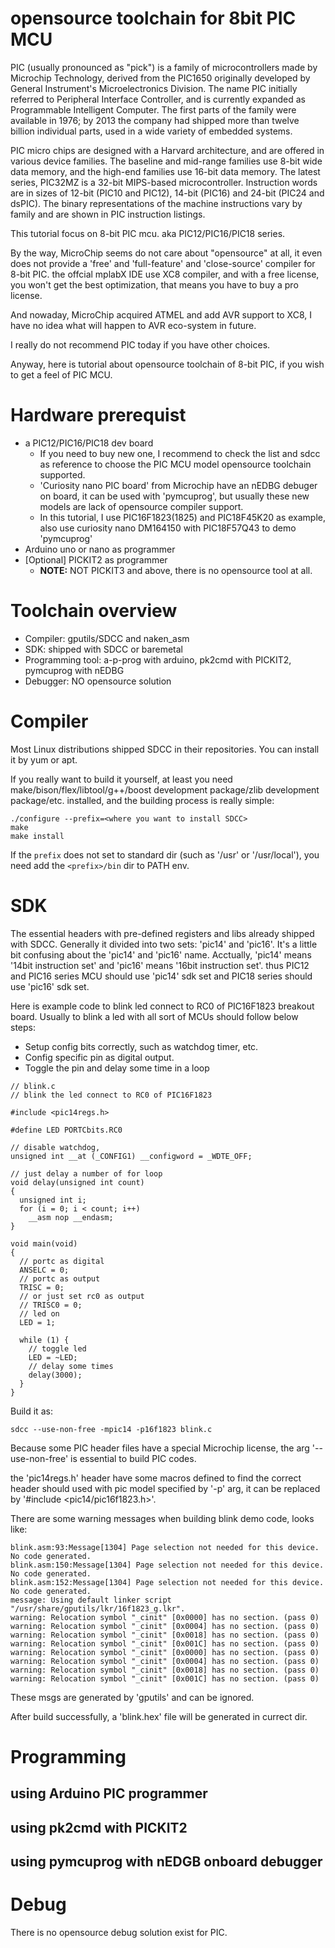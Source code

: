 # opensource toolchain for 8bit PIC MCU

PIC (usually pronounced as "pick") is a family of microcontrollers made by Microchip Technology, derived from the PIC1650 originally developed by General Instrument's Microelectronics Division. The name PIC initially referred to Peripheral Interface Controller, and is currently expanded as Programmable Intelligent Computer. The first parts of the family were available in 1976; by 2013 the company had shipped more than twelve billion individual parts, used in a wide variety of embedded systems. 

PIC micro chips are designed with a Harvard architecture, and are offered in various device families. The baseline and mid-range families use 8-bit wide data memory, and the high-end families use 16-bit data memory. The latest series, PIC32MZ is a 32-bit MIPS-based microcontroller. Instruction words are in sizes of 12-bit (PIC10 and PIC12), 14-bit (PIC16) and 24-bit (PIC24 and dsPIC). The binary representations of the machine instructions vary by family and are shown in PIC instruction listings.

This tutorial focus on 8-bit PIC mcu. aka PIC12/PIC16/PIC18 series.

By the way, MicroChip seems do not care about "opensource" at all, it even does not provide a 'free' and 'full-feature' and 'close-source' compiler for 8-bit PIC. the offcial mplabX IDE use XC8 compiler, and with a free license, you won't get the best optimization, that means you have to buy a pro license.

And nowaday, MicroChip acquired ATMEL and add AVR support to XC8, I have no idea what will happen to AVR eco-system in future.

I really do not recommend PIC today if you have other choices.

Anyway, here is tutorial about opensource toolchain of 8-bit PIC, if you wish to get a feel of PIC MCU.


# Hardware prerequist

* a PIC12/PIC16/PIC18 dev board
  - If you need to buy new one, I recommend to check the list and sdcc as reference to choose the PIC MCU model opensource toolchain supported.
  - 'Curiosity nano PIC board' from Microchip have an nEDBG debuger on board, it can be used with 'pymcuprog', but usually these new models are lack of opensource compiler support.
  - In this tutorial, I use PIC16F1823(1825) and PIC18F45K20 as example, also use curiosity nano DM164150 with PIC18F57Q43 to demo 'pymcuprog'
* Arduino uno or nano as programmer
* [Optional] PICKIT2 as programmer
  - **NOTE:** NOT PICKIT3 and above, there is no opensource tool at all.

# Toolchain overview

* Compiler: gputils/SDCC and naken_asm
* SDK: shipped with SDCC or baremetal
* Programming tool: a-p-prog with arduino, pk2cmd with PICKIT2, pymcuprog with nEDBG
* Debugger: NO opensource solution

# Compiler

Most Linux distributions shipped SDCC in their repositories. You can install it by yum or apt.

If you really want to build it yourself, at least you need make/bison/flex/libtool/g++/boost development package/zlib development package/etc. installed, and the building process is really simple:
```
./configure --prefix=<where you want to install SDCC>
make
make install
```
If the `prefix` does not set to standard dir (such as '/usr' or '/usr/local'), you need add the `<prefix>/bin` dir to PATH env.

# SDK

The essential headers with pre-defined registers and libs already shipped with SDCC. Generally it divided into two sets: 'pic14' and 'pic16'.
It's a little bit confusing about the 'pic14' and 'pic16' name. Acctually, 'pic14' means '14bit instruction set' and 'pic16' means '16bit instruction set'. thus PIC12 and PIC16 series MCU should use 'pic14' sdk set and PIC18 series should use 'pic16' sdk set.

Here is example code to blink led connect to RC0 of PIC16F1823 breakout board. Usually to blink a led with all sort of MCUs should follow below steps:
- Setup config bits correctly, such as watchdog timer, etc.
- Config specific pin as digital output.
- Toggle the pin and delay some time in a loop

```
// blink.c
// blink the led connect to RC0 of PIC16F1823

#include <pic14regs.h>

#define LED PORTCbits.RC0

// disable watchdog,
unsigned int __at (_CONFIG1) __configword = _WDTE_OFF;

// just delay a number of for loop
void delay(unsigned int count)
{
  unsigned int i;
  for (i = 0; i < count; i++)
    __asm nop __endasm;
}

void main(void)
{
  // portc as digital
  ANSELC = 0;
  // portc as output
  TRISC = 0;
  // or just set rc0 as output
  // TRISC0 = 0;
  // led on
  LED = 1;

  while (1) {
    // toggle led
    LED = ~LED;
    // delay some times
    delay(3000);
  }
}
```

Build it as:
```
sdcc --use-non-free -mpic14 -p16f1823 blink.c
```

Because some PIC header files have a special Microchip license, the arg '--use-non-free' is essential to build PIC codes.

the 'pic14regs.h' header have some macros defined to find the correct header should used with pic model specified by '-p' arg, it can be replaced by '#include <pic14/pic16f1823.h>'.

There are some warning messages when building blink demo code, looks like:

```
blink.asm:93:Message[1304] Page selection not needed for this device. No code generated.
blink.asm:150:Message[1304] Page selection not needed for this device. No code generated.
blink.asm:152:Message[1304] Page selection not needed for this device. No code generated.
message: Using default linker script "/usr/share/gputils/lkr/16f1823_g.lkr".
warning: Relocation symbol "_cinit" [0x0000] has no section. (pass 0)
warning: Relocation symbol "_cinit" [0x0004] has no section. (pass 0)
warning: Relocation symbol "_cinit" [0x0018] has no section. (pass 0)
warning: Relocation symbol "_cinit" [0x001C] has no section. (pass 0)
warning: Relocation symbol "_cinit" [0x0000] has no section. (pass 0)
warning: Relocation symbol "_cinit" [0x0004] has no section. (pass 0)
warning: Relocation symbol "_cinit" [0x0018] has no section. (pass 0)
warning: Relocation symbol "_cinit" [0x001C] has no section. (pass 0)
```

These msgs are generated by 'gputils' and can be ignored.

After build successfully, a 'blink.hex' file will be generated in currect dir.

# Programming

## using Arduino PIC programmer

## using pk2cmd with PICKIT2

## using pymcuprog with nEDGB onboard debugger

# Debug

There is no opensource debug solution exist for PIC.

